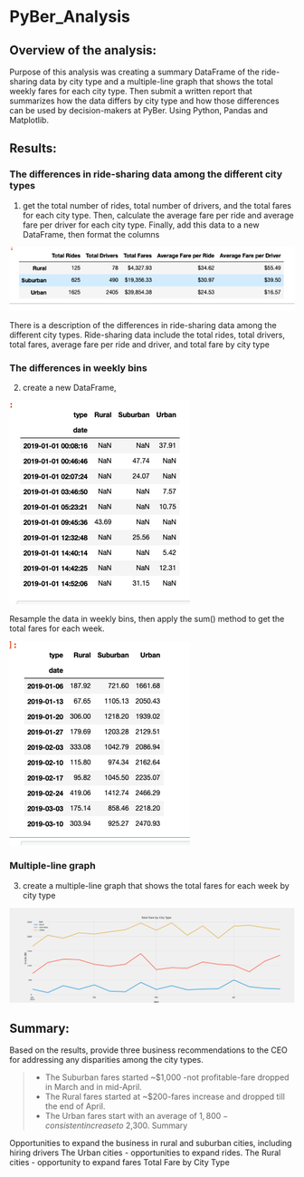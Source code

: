 # PyBer_Analysis

## Overview of the analysis:

Purpose of this analysis was creating a summary DataFrame of the ride-sharing data by city type and a multiple-line graph that shows the total weekly fares for each city type. Then submit a written report that summarizes how the data differs by city type and how those differences can be used by decision-makers at PyBer. Using Python, Pandas and Matplotlib. 


## Results:

### The differences in ride-sharing data among the different city types

1. get the total number of rides, total number of drivers, and the total fares for each city type. Then, calculate the average fare per ride and average fare per driver for each city type. Finally, add this data to a new DataFrame, then format the columns

![formatted.png](/Resources/formatted.png) 

There is a description of the differences in ride-sharing data among the different city types. Ride-sharing data include the total rides, total drivers, total fares, average fare per ride and driver, and total fare by city type

### The differences in weekly bins


2. create a new DataFrame, 

![dates.png](/Resources/dates.png) 

Resample the data in weekly bins, then apply the sum() method to get the total fares for each week.

![result.png](/Resources/result.png) 

### Multiple-line graph

3. create a multiple-line graph that shows the total fares for each week by city type

![PyBer_fare_summary.png](/analysis/PyBer_fare_summary.png)



## Summary: 

Based on the results, provide three business recommendations to the CEO for addressing any disparities among the city types.

> * The Suburban fares started ~$1,000 -not profitable-fare dropped in March and in mid-April.  
> * The Rural fares started at ~$200-fares increase and dropped till the end of April.  
> * The Urban fares start with an average of $1,800 - consistent increase to ~$2,300. 
Summary

Opportunities to expand the business in rural and suburban cities, including hiring drivers
The Urban cities - opportunities to expand rides.
The Rural cities - opportunity to expand fares Total Fare by City Type